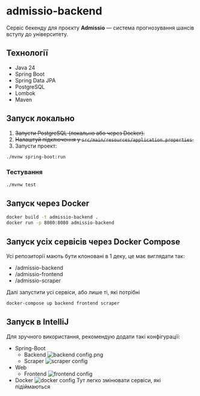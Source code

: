 # admissio-backend
Сервіс бекенду для проєкту **Admissio** — система прогнозування шансів вступу до університету.

## Технології
- Java 24
- Spring Boot
- Spring Data JPA
- PostgreSQL
- Lombok
- Maven

## Запуск локально
1. ~~Запусти PostgreSQL (локально або через Docker).~~
2. ~~Налаштуй підключення у `src/main/resources/application.properties`.~~
3. Запусти проект:
```bash
./mvnw spring-boot:run
```

### Тестування
```bash
./mvnw test
```

## Запуск через Docker
```bash
docker build -t admissio-backend .
docker run -p 8080:8080 admissio-backend
```

## Запуск усіх сервісів через Docker Compose
Усі репозиторії мають бути клоновані в 1 деку, це має виглядати так:
 - /admissio-backend
 - /admissio-frontend
 - /admissio-scraper

Далі запустити усі сервіси, або лише ті, які потрібні
```bash
docker-compose up backend frontend scraper
```

## Запуск в IntelliJ
Для зручного використання, рекомендую додати такі конфігурації:
 - Spring-Boot
   - Backend
   ![backend config.png](https://private-user-images.githubusercontent.com/113092192/466097965-d0353272-0809-4557-a134-a4d9f9bf5a84.png?jwt=eyJhbGciOiJIUzI1NiIsInR5cCI6IkpXVCJ9.eyJpc3MiOiJnaXRodWIuY29tIiwiYXVkIjoicmF3LmdpdGh1YnVzZXJjb250ZW50LmNvbSIsImtleSI6ImtleTUiLCJleHAiOjE3NTI1MDk1MzUsIm5iZiI6MTc1MjUwOTIzNSwicGF0aCI6Ii8xMTMwOTIxOTIvNDY2MDk3OTY1LWQwMzUzMjcyLTA4MDktNDU1Ny1hMTM0LWE0ZDlmOWJmNWE4NC5wbmc_WC1BbXotQWxnb3JpdGhtPUFXUzQtSE1BQy1TSEEyNTYmWC1BbXotQ3JlZGVudGlhbD1BS0lBVkNPRFlMU0E1M1BRSzRaQSUyRjIwMjUwNzE0JTJGdXMtZWFzdC0xJTJGczMlMkZhd3M0X3JlcXVlc3QmWC1BbXotRGF0ZT0yMDI1MDcxNFQxNjA3MTVaJlgtQW16LUV4cGlyZXM9MzAwJlgtQW16LVNpZ25hdHVyZT1lMDkzMWU5NTQ0YjBmNGQ0OGVmY2NkOGIyMzNmNjU1MTA5MzUyYjgzOGY1NWI1ZGU0MTc4ODNmYmQzZDBhYzgzJlgtQW16LVNpZ25lZEhlYWRlcnM9aG9zdCJ9.H1D9U2LwAhhDe_AQF94KHTNmk64gMSrfANjQu4x-Jfw)
   - Scraper
   ![scraper config](https://private-user-images.githubusercontent.com/113092192/466098623-e457dc80-780a-4e7d-b190-d58e084ddef4.png?jwt=eyJhbGciOiJIUzI1NiIsInR5cCI6IkpXVCJ9.eyJpc3MiOiJnaXRodWIuY29tIiwiYXVkIjoicmF3LmdpdGh1YnVzZXJjb250ZW50LmNvbSIsImtleSI6ImtleTUiLCJleHAiOjE3NTI1MDk2ODIsIm5iZiI6MTc1MjUwOTM4MiwicGF0aCI6Ii8xMTMwOTIxOTIvNDY2MDk4NjIzLWU0NTdkYzgwLTc4MGEtNGU3ZC1iMTkwLWQ1OGUwODRkZGVmNC5wbmc_WC1BbXotQWxnb3JpdGhtPUFXUzQtSE1BQy1TSEEyNTYmWC1BbXotQ3JlZGVudGlhbD1BS0lBVkNPRFlMU0E1M1BRSzRaQSUyRjIwMjUwNzE0JTJGdXMtZWFzdC0xJTJGczMlMkZhd3M0X3JlcXVlc3QmWC1BbXotRGF0ZT0yMDI1MDcxNFQxNjA5NDJaJlgtQW16LUV4cGlyZXM9MzAwJlgtQW16LVNpZ25hdHVyZT1hNjA5ZTI1YzkwZTkyZTcwOTBiZWY4ZjJlNjI0ZjQ3YWU1YWFjNDQ2MzIwNTAyNzNhYTU4NDIwMjA3M2JjNzVjJlgtQW16LVNpZ25lZEhlYWRlcnM9aG9zdCJ9.cZdbXTeV-TFsQBbDEYaaWkd2Zk-d5ZH9FhmA1E6dLWQ)
 - Web
   - Frontend
   ![frontend config](https://private-user-images.githubusercontent.com/113092192/466098686-3ec38eb2-e141-4942-b4fe-cb01fb21d654.png?jwt=eyJhbGciOiJIUzI1NiIsInR5cCI6IkpXVCJ9.eyJpc3MiOiJnaXRodWIuY29tIiwiYXVkIjoicmF3LmdpdGh1YnVzZXJjb250ZW50LmNvbSIsImtleSI6ImtleTUiLCJleHAiOjE3NTI1MDk2ODIsIm5iZiI6MTc1MjUwOTM4MiwicGF0aCI6Ii8xMTMwOTIxOTIvNDY2MDk4Njg2LTNlYzM4ZWIyLWUxNDEtNDk0Mi1iNGZlLWNiMDFmYjIxZDY1NC5wbmc_WC1BbXotQWxnb3JpdGhtPUFXUzQtSE1BQy1TSEEyNTYmWC1BbXotQ3JlZGVudGlhbD1BS0lBVkNPRFlMU0E1M1BRSzRaQSUyRjIwMjUwNzE0JTJGdXMtZWFzdC0xJTJGczMlMkZhd3M0X3JlcXVlc3QmWC1BbXotRGF0ZT0yMDI1MDcxNFQxNjA5NDJaJlgtQW16LUV4cGlyZXM9MzAwJlgtQW16LVNpZ25hdHVyZT0xYzcyM2ZhNjFmY2JlYjJkNTEwYWRiNDdmOTA4ZTlkYzZiOGVlZmZiOTJiNTY4MjA2ZDlkOTVjNDMzZTY3YjJmJlgtQW16LVNpZ25lZEhlYWRlcnM9aG9zdCJ9.hUJL18fleE748Z0jaZJ9T6Dy_JzKYwF4oSumQAJCwj0)
 - Docker
 ![docker config](https://private-user-images.githubusercontent.com/113092192/466098765-480992f9-5bd4-4139-b367-6ee9340fdd51.png?jwt=eyJhbGciOiJIUzI1NiIsInR5cCI6IkpXVCJ9.eyJpc3MiOiJnaXRodWIuY29tIiwiYXVkIjoicmF3LmdpdGh1YnVzZXJjb250ZW50LmNvbSIsImtleSI6ImtleTUiLCJleHAiOjE3NTI1MDk2ODIsIm5iZiI6MTc1MjUwOTM4MiwicGF0aCI6Ii8xMTMwOTIxOTIvNDY2MDk4NzY1LTQ4MDk5MmY5LTViZDQtNDEzOS1iMzY3LTZlZTkzNDBmZGQ1MS5wbmc_WC1BbXotQWxnb3JpdGhtPUFXUzQtSE1BQy1TSEEyNTYmWC1BbXotQ3JlZGVudGlhbD1BS0lBVkNPRFlMU0E1M1BRSzRaQSUyRjIwMjUwNzE0JTJGdXMtZWFzdC0xJTJGczMlMkZhd3M0X3JlcXVlc3QmWC1BbXotRGF0ZT0yMDI1MDcxNFQxNjA5NDJaJlgtQW16LUV4cGlyZXM9MzAwJlgtQW16LVNpZ25hdHVyZT1jMmE5OGI2YTI2MjMyMTU1Yjk3OWMyNTUyMzBkYTJmZDg2MzgxYmY4OTI5MmNiMGY3NjBiMTQwMWNhY2ZjYTUzJlgtQW16LVNpZ25lZEhlYWRlcnM9aG9zdCJ9.0xyOFxdsFILXF__qdNPsjHzAcyn2f_AjMI7DXuMyOv0)
Тут легко змінювати сервіси, які підіймаються